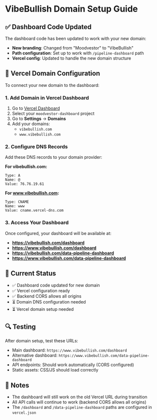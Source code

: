 # VibeBullish Domain Setup Guide

## ✅ Dashboard Code Updated

The dashboard code has been updated to work with your new domain:
- **New branding**: Changed from "Moodvestor" to "VibeBullish"
- **Path configuration**: Set up to work with `/pipeline-dashboard` path
- **Vercel config**: Updated to handle the new domain structure

## 🔧 Vercel Domain Configuration

To connect your new domain to the dashboard:

### 1. Add Domain in Vercel Dashboard
1. Go to [Vercel Dashboard](https://vercel.com/dashboard)
2. Select your `moodvestor-dashboard` project
3. Go to **Settings** → **Domains**
4. Add your domains:
   - `vibebullish.com`
   - `www.vibebullish.com`

### 2. Configure DNS Records
Add these DNS records to your domain provider:

**For vibebullish.com:**
```
Type: A
Name: @
Value: 76.76.19.61
```

**For www.vibebullish.com:**
```
Type: CNAME
Name: www
Value: cname.vercel-dns.com
```

### 3. Access Your Dashboard
Once configured, your dashboard will be available at:
- **https://vibebullish.com/dashboard**
- **https://www.vibebullish.com/dashboard**
- **https://vibebullish.com/data-pipeline-dashboard**
- **https://www.vibebullish.com/data-pipeline-dashboard**

## 🚀 Current Status

- ✅ Dashboard code updated for new domain
- ✅ Vercel configuration ready
- ✅ Backend CORS allows all origins
- ⏳ Domain DNS configuration needed
- ⏳ Vercel domain setup needed

## 🔍 Testing

After domain setup, test these URLs:
- Main dashboard: `https://www.vibebullish.com/dashboard`
- Alternative dashboard: `https://www.vibebullish.com/data-pipeline-dashboard`
- API endpoints: Should work automatically (CORS configured)
- Static assets: CSS/JS should load correctly

## 📝 Notes

- The dashboard will still work on the old Vercel URL during transition
- All API calls will continue to work (backend CORS allows all origins)
- The `/dashboard` and `/data-pipeline-dashboard` paths are configured in `vercel.json`
